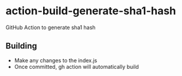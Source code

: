 # action-build-generate-sha1-hash

GitHub Action to generate sha1 hash

## Building

* Make any changes to the index.js
* Once committed, gh action will automatically build
 
